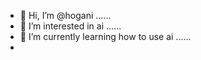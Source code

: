 - 👋 Hi, I’m @hogani ......
- 👀 I’m interested in ai ......
- 🌱 I’m currently learning how to use ai ......
- 
  

<!---
hogani/hogani is a ✨ special ✨ repository because its `README.md` (this file) appears on your GitHub profile.
You can click the Preview link to take a look at your changes.
--->
